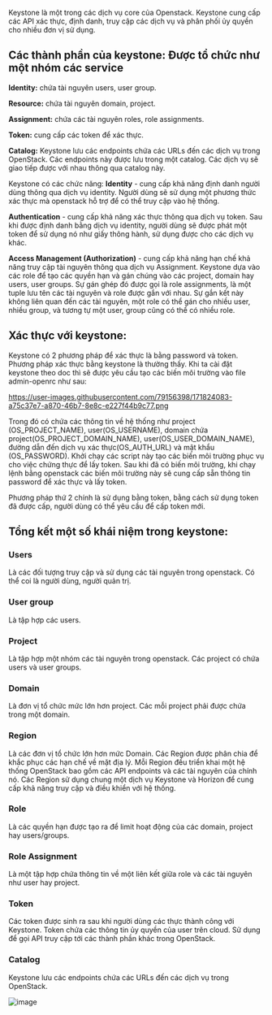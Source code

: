 Keystone là một trong các dịch vụ core của Openstack. Keystone cung cấp các API xác thực, định danh, truy cập các dịch vụ và phân phối ủy quyền cho nhiều đơn vị sử dụng.

## Các thành phần của keystone: Được tổ chức như một nhóm các service 
**Identity:** chứa tài nguyên users, user group.

**Resource:** chứa tài nguyên domain, project.

**Assignment:** chứa các tài nguyên roles, role assignments.

**Token:** cung cấp các token để xác thực.

**Catalog:** Keystone lưu các endpoints chứa các URLs đến các dịch vụ trong OpenStack. Các endpoints này được lưu trong một catalog. Các dịch vụ sẽ giao tiếp được với nhau thông qua catalog này.

Keystone có các chức năng: 
**Identity** - cung cấp khả năng định danh người dùng thông qua dịch vụ identity. Người dùng sẽ sử dụng một phương thức xác thực mà openstack hỗ trợ để có thể truy cập vào hệ thống.

**Authentication** - cung cấp khả năng xác thực thông qua dịch vụ token. Sau khi được định danh bằng dịch vụ identity, người dùng sẽ được phát một token để sử dụng nó như giấy thông hành, sử dụng được cho các dịch vụ khác. 

**Access Management (Authorization)** - cung cấp khả năng hạn chế khả năng truy cập tài nguyên thông qua dịch vụ Assignment. Keystone dựa vào các role để tạo các quyền hạn và gán chúng vào các project, domain hay users, user groups. Sự gán ghép đó được gọi là role assignments, là một tuple lưu tên các tài nguyên và role được gắn với nhau. Sự gắn kết này không liên quan đến các tài nguyên, một role có thể gán cho nhiều user, nhiều group, và tương tự một user, group cũng có thể có nhiều role.

## Xác thực với keystone: 
Keystone có 2 phương pháp để xác thực là bằng password và token. 
Phương pháp xác thực bằng keystone là thường thấy. Khi ta cài đặt keystone theo doc thì sẽ được yêu cầu tạo các biến môi trường vào file admin-openrc như sau: 

https://user-images.githubusercontent.com/79156398/171824083-a75c37e7-a870-46b7-8e8c-e227f44b9c77.png

Trong đó có chứa các thông tin về hệ thống như project (OS_PROJECT_NAME), user(OS_USERNAME), domain chứa project(OS_PROJECT_DOMAIN_NAME), user(OS_USER_DOMAIN_NAME), đường dẫn đến dịch vụ xác thực(OS_AUTH_URL) và mật khẩu (OS_PASSWORD). Khởi chạy các script này tạo các biến môi trường phục vụ cho việc chứng thực để lấy token. Sau khi đã có biến môi trường, khi chạy lệnh bằng openstack các biến môi trường này sẽ cung cấp sẵn thông tin password để xác thực và lấy token. 

Phương pháp thứ 2 chính là sử dụng bằng token, bằng cách sử dụng token đã được cấp, người dùng có thể yêu cầu để cấp token mới.

## Tổng kết một số khái niệm trong keystone:
### Users
Là các đối tượng truy cập và sử dụng các tài nguyên trong openstack. Có thể coi là người dùng, người quản trị.
### User group
Là tập hợp các users.
### Project
Là tập hợp một nhóm các tài nguyên trong openstack. Các project có chứa users và user groups.
### Domain
Là đơn vị tổ chức mức lớn hơn project. Các mỗi project phải được chứa trong một domain.
### Region 
Là các đơn vị tổ chức lớn hơn mức Domain. Các Region được phân chia để khắc phục các hạn chế về mặt địa lý. Mỗi Region đều triển khai một hệ thống OpenStack bao gồm các API endpoints và các tài nguyên của chính nó. Các Region sử dụng chung một dịch vụ Keystone và Horizon để cung cấp khả năng truy cập và điều khiển với hệ thống. 
### Role
Là các quyền hạn được tạo ra để limit hoạt động của các domain, project hay users/groups.
### Role Assignment 
Là một tập hợp chứa thông tin về một liên kết giữa role và các tài nguyên như user hay project.
### Token 
Các token được sinh ra sau khi người dùng các thực thành công với Keystone. Token chứa các thông tin ủy quyền của user trên cloud. Sử dụng để gọi API truy cập tới các thành phần khác trong OpenStack. 
### Catalog
Keystone lưu các endpoints chứa các URLs đến các dịch vụ trong OpenStack.

![image](https://user-images.githubusercontent.com/79156398/172085008-a315feb5-d3de-4b1f-b63b-7511d6f1639c.png)
